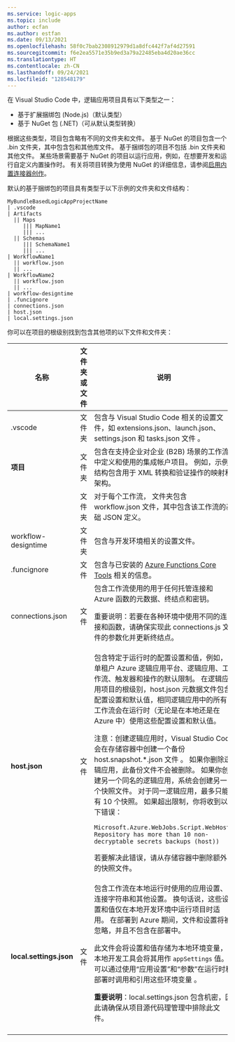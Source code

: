 ```yaml
---
ms.service: logic-apps
ms.topic: include
author: ecfan
ms.author: estfan
ms.date: 09/13/2021
ms.openlocfilehash: 58f0c7bab2308912979d1a8dfc442f7af4d27591
ms.sourcegitcommit: f6e2ea5571e35b9ed3a79a22485eba4d20ae36cc
ms.translationtype: HT
ms.contentlocale: zh-CN
ms.lasthandoff: 09/24/2021
ms.locfileid: "128548179"
---
```

在 Visual Studio Code 中，逻辑应用项目具有以下类型之一：

* 基于扩展捆绑包 (Node.js)（默认类型）
* 基于 NuGet 包 (.NET)（可从默认类型转换）

根据这些类型，项目包含略有不同的文件夹和文件。 基于 NuGet 的项目包含一个 .bin 文件夹，其中包含包和其他库文件。 基于捆绑包的项目不包括 .bin 文件夹和其他文件。 某些场景需要基于 NuGet 的项目以运行应用，例如，在想要开发和运行自定义内置操作时。 有关将项目转换为使用 NuGet 的详细信息，请参阅[启用内置连接器创作](../articles/logic-apps/create-single-tenant-workflows-visual-studio-code.md#enable-built-in-connector-authoring)。

默认的基于捆绑包的项目具有类型于以下示例的文件夹和文件结构：

```text
MyBundleBasedLogicAppProjectName
| .vscode
| Artifacts
  || Maps 
     ||| MapName1
     ||| ...
  || Schemas
     ||| SchemaName1
     ||| ...
| WorkflowName1
  || workflow.json
  || ...
| WorkflowName2
  || workflow.json
  || ...
| workflow-designtime
| .funcignore
| connections.json
| host.json
| local.settings.json
```

你可以在项目的根级别找到包含其他项的以下文件和文件夹：

| 名称 | 文件夹或文件 | 说明 |
|------|----------------|-------------|
| .vscode | 文件夹 | 包含与 Visual Studio Code 相关的设置文件，如 extensions.json、launch.json、settings.json 和 tasks.json 文件   。 |
| **项目** | 文件夹 | 包含在支持企业对企业 (B2B) 场景的工作流中定义和使用的集成帐户项目。 例如，示例结构包含用于 XML 转换和验证操作的映射和架构。 |
| <WorkflowName> | 文件夹 | 对于每个工作流，<WorkflowName> 文件夹包含 workflow.json 文件，其中包含该工作流的基础 JSON 定义。 |
| workflow-designtime | 文件夹 | 包含与开发环境相关的设置文件。 |
| .funcignore | 文件 | 包含与已安装的 [Azure Functions Core Tools](../articles/azure-functions/functions-run-local.md) 相关的信息。 |
| connections.json | 文件 | 包含工作流使用的用于任何托管连接和 Azure 函数的元数据、终结点和密钥。 <p><p>重要说明：若要在各种环境中使用不同的连接和函数，请确保实现此 connections.js 文件的参数化并更新终结点。 |
| **host.json** | 文件 | 包含特定于运行时的配置设置和值，例如，单租户 Azure 逻辑应用平台、逻辑应用、工作流、触发器和操作的默认限制。 在逻辑应用项目的根级别，host.json 元数据文件包含配置设置和默认值，相同逻辑应用中的所有工作流会在运行时（无论是在本地还是在 Azure 中）使用这些配置设置和默认值。 <p>注意：创建逻辑应用时，Visual Studio Code 会在存储容器中创建一个备份 host.snapshot.*.json 文件 。 如果你删除逻辑应用，此备份文件不会被删除。 如果你创建另一个同名的逻辑应用，系统会创建另一个快照文件。 对于同一逻辑应用，最多只能有 10 个快照。 如果超出限制，你将收到以下错误： <p>`Microsoft.Azure.WebJobs.Script.WebHost: Repository has more than 10 non-decryptable secrets backups (host))` <p>若要解决此错误，请从存储容器中删除额外的快照文件。 |
| **local.settings.json** | 文件 | 包含工作流在本地运行时使用的应用设置、连接字符串和其他设置。 换句话说，这些设置和值仅在本地开发环境中运行项目时适用。 在部署到 Azure 期间，文件和设置将被忽略，并且不包含在部署中。 <p><p>此文件会将设置和值存储为本地环境变量，本地开发工具会将其用作 `appSettings` 值。 可以通过使用“应用设置”和“参数”在运行时和部署时调用和引用这些环境变量 。 <p><p>**重要说明**：local.settings.json 包含机密，因此请确保从项目源代码理管理中排除此文件。 |
||||